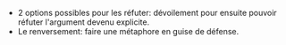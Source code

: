 
- 2 options possibles pour les réfuter: dévoilement pour ensuite pouvoir réfuter l'argument devenu explicite. 
- Le renversement: faire une métaphore en guise de défense. 